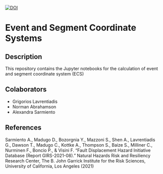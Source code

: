 

[![DOI](https://zenodo.org/badge/514726698.svg)](https://zenodo.org/doi/10.5281/zenodo.12610852)

# Event and Segment Coordinate Systems

## Description
This repository contains the Jupyter notebooks for the calculation of event and segment coordinate system (ECS)

## Colaborators
 * Grigorios Lavrentiadis
 * Norman Abrahamson
 * Alexandra Sarmiento

## References
Sarmiento A., Madugo D., Bozorgnia Y., Mazzoni S., Shen A., Lavrentiadis G., Dawson T.,
Madugo C., Kottke A., Thompson S., Baize S., Milliner C., Nurminen F., Boncio P., & Visini F.
“Fault Displacement Hazard Initiative Database (Report GIRS-2021-08).” Natural Hazards Risk
and Resiliency Research Center, The B. John Garrick Institute for the Risk Sciences, University
of California, Los Angeles (2021)
